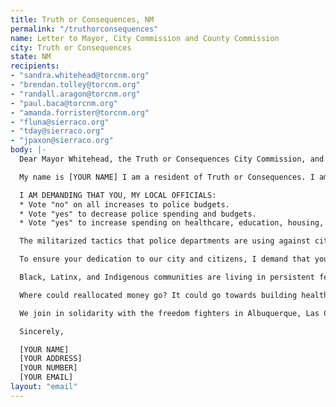 ```yaml
---
title: Truth or Consequences, NM
permalink: "/truthorconsequences"
name: Letter to Mayor, City Commission and County Commission
city: Truth or Consequences
state: NM
recipients:
- "sandra.whitehead@torcnm.org"
- "brendan.tolley@torcnm.org"
- "randall.aragon@torcnm.org"
- "paul.baca@torcnm.org"
- "amanda.forrister@torcnm.org"
- "fluna@sierraco.org"
- "tday@sierraco.org"
- "jpaxon@sierraco.org"
body: |-
  Dear Mayor Whitehead, the Truth or Consequences City Commission, and the Sierra County Commission,

  My name is [YOUR NAME] I am a resident of Truth or Consequences. I am emailing today to demand an overhaul to our Truth or Consequences Police Department budget in light of the Black Lives Matter protests across the US, but specifically in Truth or Consequences.

  I AM DEMANDING THAT YOU, MY LOCAL OFFICIALS:
  * Vote "no" on all increases to police budgets.
  * Vote "yes" to decrease police spending and budgets.
  * Vote "yes" to increase spending on healthcare, education, housing, and community programs that keep us safe.

  The militarized tactics that police departments are using against citizens is unacceptable and unwarranted. We have seen mounting evidence that police departments are racist and ineffective institutions that put citizens at risk of injury and death. This is amply demonstrated by the recent killing of Antonio Valenzuela in Las Cruces Police custody using a banned “vascular neck restraint"—the same restraint used to kill George Floyd in Minneapolis.

  To ensure your dedication to our city and citizens, I demand that you defund the Truth or Consequences Police Department and start providing more support and funding towards community-based safety and social programs. This reprioritization will be necessary to prevent further police brutality and violence in the future, and finally mark a turn from overpolicing and incarceration.

  Black, Latinx, and Indigenous communities are living in persistent fear of being killed by state authorities like police, immigration agents, and even white vigilantes who are emboldened by state actors. According to the Urban Institute, in 1977 state and local governments spent $60 billion on police and corrections. In 2017, they spent $194 billion—a 220 percent increase. Despite continued police profiling, harassment, terror, and killing in Black, Latinx, and Indigenous communities, local and federal decision-makers continue to invest in the police, which leaves these communities vulnerable and our communities no safer.

  Where could reallocated money go? It could go towards building healthy communities, to the health of our elders and children, to neighborhood infrastructure, to education, to childcare, to support vibrant Black, Latinx, and Indigenous futures. The possibilities are incredibly exciting.

  We join in solidarity with the freedom fighters in Albuquerque, Las Cruces, Santa Fe, Minneapolis, Louisville, and across the United States. And we call for the end to police terror.

  Sincerely,

  [YOUR NAME]
  [YOUR ADDRESS]
  [YOUR NUMBER]
  [YOUR EMAIL]
layout: "email"
---
```


